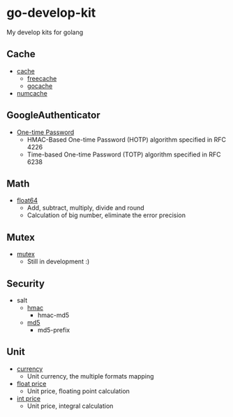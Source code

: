 # go-develop-kit
My develop kits for golang

## Cache
* [cache](https://github.com/WindomZ/go-develop-kit/tree/master/cache)
    * [freecache](https://github.com/WindomZ/go-develop-kit/tree/master/cache/freecache)
    * [gocache](https://github.com/WindomZ/go-develop-kit/tree/master/cache/gocache)
* [numcache](https://github.com/WindomZ/go-develop-kit/tree/master/cache/numcache)

## GoogleAuthenticator
* [One-time Password](https://github.com/WindomZ/go-develop-kit/tree/master/googleauth/otp)
    * HMAC-Based One-time Password (HOTP) algorithm specified in RFC 4226
    * Time-based One-time Password (TOTP) algorithm specified in RFC 6238

## Math
* [float64](https://github.com/WindomZ/go-develop-kit/blob/master/math/float.go)
    * Add, subtract, multiply, divide and round
    * Calculation of big number, eliminate the error precision

## Mutex
* [mutex](https://github.com/WindomZ/go-develop-kit/blob/master/mutex/mutex.go)
    * Still in development :)

## Security
* salt
    * [hmac](https://github.com/WindomZ/go-develop-kit/blob/master/security/salt/hmac.go)
        * hmac-md5
    * [md5](https://github.com/WindomZ/go-develop-kit/blob/master/security/salt/md5.go)
        * md5-prefix

## Unit
* [currency](https://github.com/WindomZ/go-develop-kit/blob/master/unit/currency.go)
    * Unit currency, the multiple formats mapping
* [float price](https://github.com/WindomZ/go-develop-kit/blob/master/unit/float_price.go)
    * Unit price, floating point calculation
* [int price](https://github.com/WindomZ/go-develop-kit/blob/master/unit/int_price.go)
    * Unit price, integral calculation
